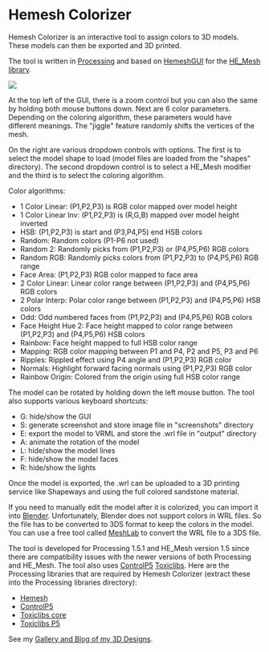 Hemesh Colorizer
================

<p>Hemesh Colorizer is an interactive tool to assign colors to 3D models. These models can then be exported and 3D printed.</p>

<p>The tool is written in <a title="Processing" href="http://leonnicholls.com/processing/">Processing</a> and based on 
<a href="https://code.google.com/p/amnonp5/">HemeshGUI</a> for the <a href="http://hemesh.wblut.com/">HE_Mesh library</a>.</p>

<p><img src="https://dl.dropboxusercontent.com/u/17958951/hemeshcolorizer.png"/></p>

<p>At the top left of the GUI, there is a zoom control but you can also the same by holding both mouse buttons down. 
Next are 6 color parameters. Depending on the coloring algorithm, these parameters would have different meanings. 
The "jiggle" feature randomly shifts the vertices of the mesh.</p>

<p>On the right are various dropdown controls with options. The first is to select the model shape to load (model files are loaded from the "shapes" directory). 
The second dropdown control is to select a HE_Mesh modifier and the third is to select the coloring algorithm.</p>

<p>Color algorithms:
<ul>
<li>1 Color Linear: (P1,P2,P3) is RGB color mapped over model height</li>
  <li>1 Color Linear Inv: (P1,P2,P3) is (R,G,B) mapped over model height inverted</li>
  <li>HSB: (P1,P2,P3) is start and (P3,P4,P5) end HSB colors</li>
  <li>Random: Random colors (P1-P6 not used)</li>
  <li>Random 2: Randomly picks from (P1,P2,P3) or (P4,P5,P6) RGB colors</li>
  <li>Random RGB: Randomly picks colors from (P1,P2,P3) to (P4,P5,P6) RGB range</li>
  <li>Face Area: (P1,P2,P3) RGB color mapped to face area</li>
  <li>2 Color Linear: Linear color range between (P1,P2,P3) and (P4,P5,P6) RGB colors</li>
  <li>2 Polar Interp: Polar color range between (P1,P2,P3) and (P4,P5,P6) HSB colors</li>
  <li>Odd: Odd numbered faces from (P1,P2,P3) and (P4,P5,P6) RGB colors</li>
  <li>Face Height Hue 2: Face height mapped to color range between (P1,P2,P3) and (P4,P5,P6) HSB colors</li>
  <li>Rainbow: Face height mapped to full HSB color range</li>
  <li>Mapping: RGB color mapping between P1 and P4, P2 and P5, P3 and P6</li>
  <li>Ripples: Rippled effect using P4 angle and (P1,P2,P3) RGB color</li>
  <li>Normals: Highlight forward facing normals using (P1,P2,P3) RGB color</li>
  <li>Rainbow Origin: Colored from the origin using full HSB color range</li>
</ul>
</p>

<p>The model can be rotated by holding down the left mouse button. The tool also supports various keyboard shortcuts:
<ul>
<li>G: hide/show the GUI</li>
<li>S: generate screenshot and store image file in "screenshots" directory</li>
<li>E: export the model to VRML and store the .wrl file in "output" directory</li>
<li>A: animate the rotation of the model</li>
<li>L: hide/show the model lines</li>
<li>F: hide/show the model faces</li>
<li>R: hide/show the lights</li>
</ul>
</p>

<p>Once the model is exported, the .wrl can be uploaded to a 3D printing service like Shapeways and using the full colored sandstone material.</p>

<p>If you need to manually edit the model after it is colorized, you can import it into <a href="http://blender.org">Blender</a>. Unfortunately, 
Blender does not support colors in WRL files. So the file has to be converted to 3DS format to keep 
the colors in the model. You can use a free tool called <a href="http://meshlab.sourceforge.net/">MeshLab</a> to convert the WRL file to a 3DS file.</p>

<p>
The tool is developed for Processing 1.5.1 and HE_Mesh version 1.5 since there are compatibility issues with the newer versions of both Processing and HE_Mesh.
The tool also uses <a href="http://www.sojamo.de/libraries/controlP5/">ControlP5</a>
<a href="http://toxiclibs.org/">Toxiclibs</a>.
Here are the Processing libraries that are required by Hemesh Colorizer (extract these into the Processing libraries directory):
<ul>
<li><a href="https://dl.dropboxusercontent.com/u/17958951/hemesh.zip">Hemesh</a></li>
<li><a href="https://dl.dropboxusercontent.com/u/17958951/controlP5.zip">ControlP5</a></li>
<li><a href="https://dl.dropboxusercontent.com/u/17958951/toxiclibscore.zip">Toxiclibs core</a></li>
<li><a href="https://dl.dropboxusercontent.com/u/17958951/toxiclibs_p5.zip">Toxiclibs P5</a></li>
</ul>
</p>

<p>See my <a href="http://leonnicholls.com/">Gallery and Blog of my 3D Designs</a>.</p>


